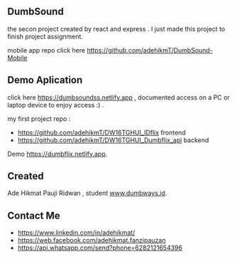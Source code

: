 ## DumbSound

the secon project created by react and express . I just made this project to finish project assignment.

mobile app repo click here https://github.com/adehikmT/DumbSound-Mobile

## Demo Aplication

click here https://dumbsoundss.netlify.app , documented access on a PC or laptop device to enjoy access :) . 

my first project repo :
+ https://github.com/adehikmT/DW16TGHUI_IDflix   frontend
+ https://github.com/adehikmT/DW16TGHUI_Dumbflix_api  backend

Demo https://dumbflix.netlify.app.


## Created

Ade Hikmat Pauji Ridwan , student www.dumbways.id.

## Contact Me

+ https://www.linkedin.com/in/adehikmat/
+ https://web.facebook.com/adehikmat.fanzipauzan
+ https://api.whatsapp.com/send?phone=6282121654396
